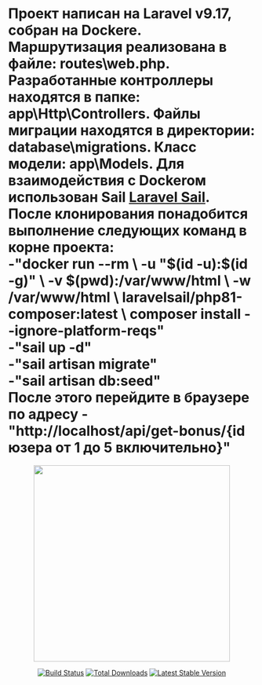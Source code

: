 <h1> Проект написан на Laravel v9.17, собран на Dockere. 
Маршрутизация реализована в файле: routes\web.php.
Разработанные контроллеры находятся в папке: app\Http\Controllers.
Файлы миграции находятся в директории: database\migrations.
Класс модели: app\Models.
Для взаимодействия с Dockeroм использован Sail <a href="https://laravel.com/docs/9.x/sail">Laravel Sail</a>.
После клонирования понадобится выполнение следующих команд в корне проекта: <br/> 
-"docker run --rm \
    -u "$(id -u):$(id -g)" \
    -v $(pwd):/var/www/html \
    -w /var/www/html \
    laravelsail/php81-composer:latest \
    composer install --ignore-platform-reqs"
<br/> 
-"sail up -d"
<br/>
-"sail artisan migrate"
<br/>
-"sail artisan db:seed"
<br/>
После этого перейдите в браузере по адресу 
-"http://localhost/api/get-bonus/{id юзера от 1 до 5 включительно}"
</h1>
<p align="center">
<a href="https://laravel.com" target="_blank">
<img src="https://raw.githubusercontent.com/laravel/art/master/logo-lockup/5%20SVG/2%20CMYK/1%20Full%20Color/laravel-logolockup-cmyk-red.svg" width="400"></a></p>

<p align="center">
<a href="https://travis-ci.org/laravel/framework"><img src="https://travis-ci.org/laravel/framework.svg" alt="Build Status"></a>
<a href="https://packagist.org/packages/laravel/framework"><img src="https://img.shields.io/packagist/dt/laravel/framework" alt="Total Downloads"></a>
<a href="https://packagist.org/packages/laravel/framework"><img src="https://img.shields.io/packagist/v/laravel/framework" alt="Latest Stable Version"></a>
